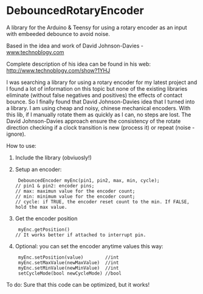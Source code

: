 # DebouncedRotaryEncoder
A library for the Arduino & Teensy for using a rotary encoder as an input with embeeded debounce to avoid noise.

Based in the idea and work of David Johnson-Davies - www.technoblogy.com 

Complete description of his idea can be found in his web: http://www.technoblogy.com/show?1YHJ

I was searching a library for using a rotary encoder for my latest project and I found a lot of information on this topic but none of the existing libraries eliminate (without false negatives and positives) the effects of contact bounce. So I finally found that David Johnson-Davies idea that I turned into a library. I am using cheap and noisy, chinese mechanical encoders. With this lib, if I manually rotate them as quickly as I can, no steps are lost. The David Johnson-Davies approach ensure the consistency of the rotate direction checking if a clock transition is new (process it) or repeat (noise - ignore).

How to use:
1. Include the library (obviuosly!)

2. Setup an encoder: 

        DebouncedEncoder myEnc(pin1, pin2, max, min, cycle); 
       // pin1 & pin2: encoder pins; 
       // max: maximun value for the encoder count; 
       // min: minimum value for the encoder count; 
       // cycle: if TRUE, the encoder reset count to the min. If FALSE, hold the max value. 
  
3. Get the encoder position

        myEnc.getPosition()
       // It works better if attached to interrupt pin.
  
4. Optional: you can set the encoder anytime values this way: 

        myEnc.setPosition(value)        //int 
        myEnc.setMaxValue(newMaxValue)  //int 
        myEnc.setMinValue(newMinValue)  //int 
        setCycleMode(bool newCycleMode) //bool 
        
To do:
Sure that this code can be optimized, but it works!
